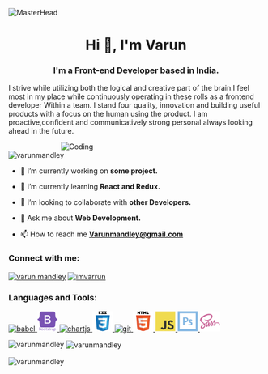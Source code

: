 ![MasterHead](https://scand.com/wp-content/uploads/2021/05/Frontend-KV2.jpg)
<h1 align="center">Hi 👋, I'm Varun</h1>
<h3 align="center">I'm a Front-end Developer based in India.</h3>
<p align="left"> I strive while utilizing both the logical and creative part of the brain.I feel most in my place while continuously operating in these rolls as a frontend developer  Within a team. I stand four quality, innovation and building useful products with a focus on the human using the product. I am proactive,confident and communicatively strong personal always looking ahead in the future.</p>
<img align="right" alt="Coding" width="400" src="https://cdn.dribbble.com/users/1162077/screenshots/3848914/programmer.gif">

<p align="left"> <img src="https://komarev.com/ghpvc/?username=varunmandley&label=Profile%20views&color=0e75b6&style=flat" alt="varunmandley" /> </p>

- 🔭 I’m currently working on **some project.**

- 🌱 I’m currently learning **React and Redux.**

- 👯 I’m looking to collaborate with **other Developers.**

- 💬 Ask me about **Web Development.**

- 📫 How to reach me **Varunmandley@gmail.com**

<h3 align="left">Connect with me:</h3>
<p align="left">
<a href="https://in.linkedin.com/in/varun-mandley-1734b4165" target="blank"><img align="center" src="https://raw.githubusercontent.com/rahuldkjain/github-profile-readme-generator/master/src/images/icons/Social/linked-in-alt.svg" alt="varun mandley" height="30" width="40" /></a>
<a href="https://instagram.com/imvarrun" target="blank"><img align="center" src="https://raw.githubusercontent.com/rahuldkjain/github-profile-readme-generator/master/src/images/icons/Social/instagram.svg" alt="imvarrun" height="30" width="40" /></a>
</p>

<h3 align="left">Languages and Tools:</h3>
<p align="left"> <a href="https://babeljs.io/" target="_blank" rel="noreferrer"> <img src="https://www.vectorlogo.zone/logos/babeljs/babeljs-icon.svg" alt="babel" width="40" height="40"/> </a> <a href="https://getbootstrap.com" target="_blank" rel="noreferrer"> <img src="https://raw.githubusercontent.com/devicons/devicon/master/icons/bootstrap/bootstrap-plain-wordmark.svg" alt="bootstrap" width="40" height="40"/> </a> <a href="https://www.chartjs.org" target="_blank" rel="noreferrer"> <img src="https://www.chartjs.org/media/logo-title.svg" alt="chartjs" width="40" height="40"/> </a> <a href="https://www.w3schools.com/css/" target="_blank" rel="noreferrer"> <img src="https://raw.githubusercontent.com/devicons/devicon/master/icons/css3/css3-original-wordmark.svg" alt="css3" width="40" height="40"/> </a> <a href="https://git-scm.com/" target="_blank" rel="noreferrer"> <img src="https://www.vectorlogo.zone/logos/git-scm/git-scm-icon.svg" alt="git" width="40" height="40"/> </a> <a href="https://www.w3.org/html/" target="_blank" rel="noreferrer"> <img src="https://raw.githubusercontent.com/devicons/devicon/master/icons/html5/html5-original-wordmark.svg" alt="html5" width="40" height="40"/> </a> <a href="https://developer.mozilla.org/en-US/docs/Web/JavaScript" target="_blank" rel="noreferrer"> <img src="https://raw.githubusercontent.com/devicons/devicon/master/icons/javascript/javascript-original.svg" alt="javascript" width="40" height="40"/> </a> <a href="https://www.photoshop.com/en" target="_blank" rel="noreferrer"> <img src="https://raw.githubusercontent.com/devicons/devicon/master/icons/photoshop/photoshop-line.svg" alt="photoshop" width="40" height="40"/> </a> <a href="https://sass-lang.com" target="_blank" rel="noreferrer"> <img src="https://raw.githubusercontent.com/devicons/devicon/master/icons/sass/sass-original.svg" alt="sass" width="40" height="40"/> </a> </p>

<p><img align="left" src="https://github-readme-stats.vercel.app/api/top-langs?username=varun-mandley&show_icons=true&locale=en&layout=compact" alt="varunmandley" /></p>

<p>&nbsp;<img align="center" src="https://github-readme-stats.vercel.app/api?username=varun-mandley&show_icons=true&locale=en" alt="varunmandley" /></p>

<p><img align="center" src="https://github-readme-streak-stats.herokuapp.com/?user=varun-mandley&" alt="varunmandley" /></p>
